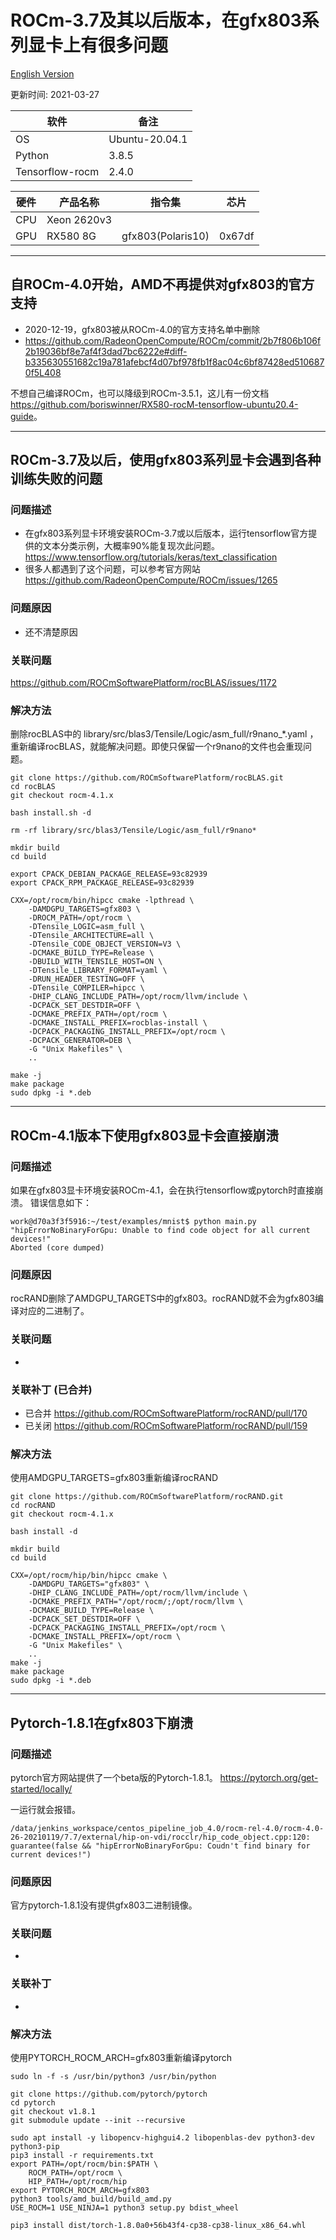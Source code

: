 
# ROCm-3.7及其以后版本，在gfx803系列显卡上有很多问题

[English Version](README.md)

更新时间: 2021-03-27

|软件           |备注   |
|---------------|--------------|
|OS             |Ubuntu-20.04.1|
|Python         |3.8.5         |
|Tensorflow-rocm|2.4.0         |

|硬件    |产品名称    |指令集           |芯片   |
|--------|------------|-----------------|-------|
|CPU     |Xeon 2620v3 |                 |       |
|GPU     |RX580 8G    |gfx803(Polaris10)|0x67df |

---

## 自ROCm-4.0开始，AMD不再提供对gfx803的官方支持

* 2020-12-19，gfx803被从ROCm-4.0的官方支持名单中删除
* <https://github.com/RadeonOpenCompute/ROCm/commit/2b7f806b106f2b19036bf8e7af4f3dad7bc6222e#diff-b335630551682c19a781afebcf4d07bf978fb1f8ac04c6bf87428ed5106870f5L408>

不想自己编译ROCm，也可以降级到ROCm-3.5.1，这儿有一份文档<https://github.com/boriswinner/RX580-rocM-tensorflow-ubuntu20.4-guide>。

---

## ROCm-3.7及以后，使用gfx803系列显卡会遇到各种训练失败的问题

### 问题描述

* 在gfx803系列显卡环境安装ROCm-3.7或以后版本，运行tensorflow官方提供的文本分类示例，大概率90%能复现次此问题。<https://www.tensorflow.org/tutorials/keras/text_classification>
* 很多人都遇到了这个问题，可以参考官方网站 <https://github.com/RadeonOpenCompute/ROCm/issues/1265>

### 问题原因

* 还不清楚原因

### 关联问题

<https://github.com/ROCmSoftwarePlatform/rocBLAS/issues/1172>

### 解决方法

删除rocBLAS中的 library/src/blas3/Tensile/Logic/asm_full/r9nano_*.yaml ，重新编译rocBLAS，就能解决问题。即使只保留一个r9nano的文件也会重现问题。

```
git clone https://github.com/ROCmSoftwarePlatform/rocBLAS.git
cd rocBLAS
git checkout rocm-4.1.x

bash install.sh -d

rm -rf library/src/blas3/Tensile/Logic/asm_full/r9nano*

mkdir build
cd build

export CPACK_DEBIAN_PACKAGE_RELEASE=93c82939
export CPACK_RPM_PACKAGE_RELEASE=93c82939

CXX=/opt/rocm/bin/hipcc cmake -lpthread \
    -DAMDGPU_TARGETS=gfx803 \
    -DROCM_PATH=/opt/rocm \
    -DTensile_LOGIC=asm_full \
    -DTensile_ARCHITECTURE=all \
    -DTensile_CODE_OBJECT_VERSION=V3 \
    -DCMAKE_BUILD_TYPE=Release \
    -DBUILD_WITH_TENSILE_HOST=ON \
    -DTensile_LIBRARY_FORMAT=yaml \
    -DRUN_HEADER_TESTING=OFF \
    -DTensile_COMPILER=hipcc \
    -DHIP_CLANG_INCLUDE_PATH=/opt/rocm/llvm/include \
    -DCPACK_SET_DESTDIR=OFF \
    -DCMAKE_PREFIX_PATH=/opt/rocm \
    -DCMAKE_INSTALL_PREFIX=rocblas-install \
    -DCPACK_PACKAGING_INSTALL_PREFIX=/opt/rocm \
    -DCPACK_GENERATOR=DEB \
    -G "Unix Makefiles" \
    ..

make -j
make package
sudo dpkg -i *.deb

```

---

## ROCm-4.1版本下使用gfx803显卡会直接崩溃

### 问题描述

如果在gfx803显卡环境安装ROCm-4.1，会在执行tensorflow或pytorch时直接崩溃。
错误信息如下：

```
work@d70a3f3f5916:~/test/examples/mnist$ python main.py
"hipErrorNoBinaryForGpu: Unable to find code object for all current devices!"
Aborted (core dumped)

```

### 问题原因

rocRAND删除了AMDGPU_TARGETS中的gfx803。rocRAND就不会为gfx803编译对应的二进制了。

### 关联问题

-

### 关联补丁 (已合并)

* 已合并 <https://github.com/ROCmSoftwarePlatform/rocRAND/pull/170>
* 已关闭 <https://github.com/ROCmSoftwarePlatform/rocRAND/pull/159>

### 解决方法

使用AMDGPU_TARGETS=gfx803重新编译rocRAND

```
git clone https://github.com/ROCmSoftwarePlatform/rocRAND.git
cd rocRAND
git checkout rocm-4.1.x

bash install -d

mkdir build
cd build

CXX=/opt/rocm/hip/bin/hipcc cmake \
    -DAMDGPU_TARGETS="gfx803" \
    -DHIP_CLANG_INCLUDE_PATH=/opt/rocm/llvm/include \
    -DCMAKE_PREFIX_PATH="/opt/rocm/;/opt/rocm/llvm \
    -DCMAKE_BUILD_TYPE=Release \
    -DCPACK_SET_DESTDIR=OFF \
    -DCPACK_PACKAGING_INSTALL_PREFIX=/opt/rocm \
    -DCMAKE_INSTALL_PREFIX=/opt/rocm \
    -G "Unix Makefiles" \
    ..
make -j
make package
sudo dpkg -i *.deb

```

---

## Pytorch-1.8.1在gfx803下崩溃

### 问题描述

pytorch官方网站提供了一个beta版的Pytorch-1.8.1。 
<https://pytorch.org/get-started/locally/>

一运行就会报错。

```
/data/jenkins_workspace/centos_pipeline_job_4.0/rocm-rel-4.0/rocm-4.0-26-20210119/7.7/external/hip-on-vdi/rocclr/hip_code_object.cpp:120: guarantee(false && "hipErrorNoBinaryForGpu: Coudn't find binary for current devices!") 

```

### 问题原因

官方pytorch-1.8.1没有提供gfx803二进制镜像。

### 关联问题

-

### 关联补丁

-

### 解决方法

使用PYTORCH_ROCM_ARCH=gfx803重新编译pytorch

```
sudo ln -f -s /usr/bin/python3 /usr/bin/python

git clone https://github.com/pytorch/pytorch
cd pytorch
git checkout v1.8.1
git submodule update --init --recursive

sudo apt install -y libopencv-highgui4.2 libopenblas-dev python3-dev python3-pip
pip3 install -r requirements.txt
export PATH=/opt/rocm/bin:$PATH \
    ROCM_PATH=/opt/rocm \
    HIP_PATH=/opt/rocm/hip 
export PYTORCH_ROCM_ARCH=gfx803
python3 tools/amd_build/build_amd.py
USE_ROCM=1 USE_NINJA=1 python3 setup.py bdist_wheel

pip3 install dist/torch-1.8.0a0+56b43f4-cp38-cp38-linux_x86_64.whl

```

